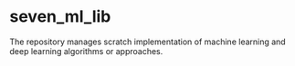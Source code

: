 # seven_ml_lib
The repository manages scratch implementation of machine learning and deep learning algorithms or approaches. 
